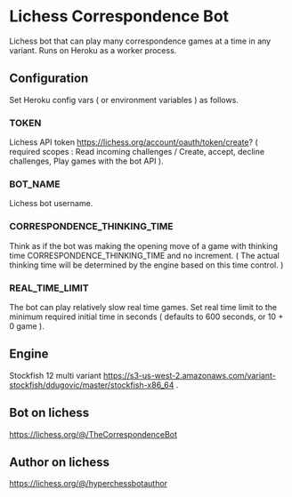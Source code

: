 # Lichess Correspondence Bot

Lichess bot that can play many correspondence games at a time in any variant. Runs on Heroku as a worker process.

## Configuration

Set Heroku config vars ( or environment variables ) as follows.

### TOKEN

Lichess API token https://lichess.org/account/oauth/token/create? ( required scopes : Read incoming challenges / Create, accept, decline challenges, Play games with the bot API ).

### BOT_NAME

Lichess bot username.

### CORRESPONDENCE_THINKING_TIME

Think as if the bot was making the opening move of a game with thinking time CORRESPONDENCE_THINKING_TIME and no increment. ( The actual thinking time will be determined by the engine based on this time control. )

### REAL_TIME_LIMIT

The bot can play relatively slow real time games. Set real time limit to the minimum required initial time in seconds ( defaults to 600 seconds, or 10 + 0 game ).

## Engine

Stockfish 12 multi variant https://s3-us-west-2.amazonaws.com/variant-stockfish/ddugovic/master/stockfish-x86_64 .

## Bot on lichess

https://lichess.org/@/TheCorrespondenceBot

## Author on lichess

https://lichess.org/@/hyperchessbotauthor